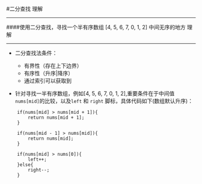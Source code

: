 #二分查找 理解
***
####使用二分查找，寻找一个半有序数组 [4, 5, 6, 7, 0, 1, 2] 中间无序的地方 理解
***
* 二分查找法条件：
    * 有界性（存在上下边界）
    * 有序性（升序|降序）
    * 通过索引可以获取到

* 针对寻找一半有序数组，例如[4, 5, 6, 7, 0, 1, 2],重要条件在于中间值
```nums[mid]```的比较，以及```left``` 和 ```right``` 脚标，具体代码如下(数组默认升序)：
```
    if(nums[mid] > nums[mid + 1]){
        return nums[mid + 1]; 
    }

    if(nums[mid - 1] > nums[mid]){
        return nums[mid];
    }

    if(nums[mid] > nums[0]){
        left++;
    }else{
        right--;
    }
```